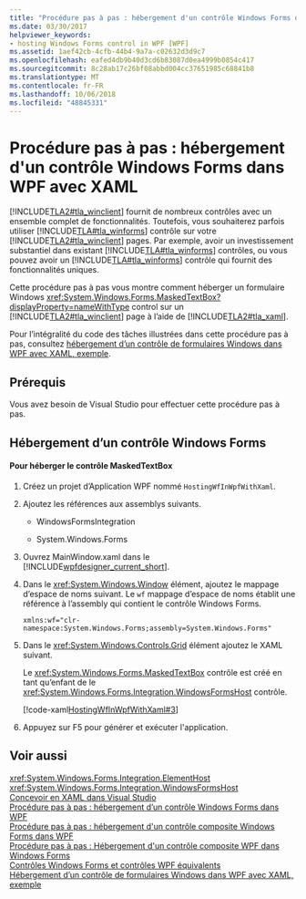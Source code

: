 ```yaml
---
title: "Procédure pas à pas : hébergement d'un contrôle Windows Forms dans WPF avec XAML"
ms.date: 03/30/2017
helpviewer_keywords:
- hosting Windows Forms control in WPF [WPF]
ms.assetid: 1aef42cb-4cfb-44b4-9a7a-c02632d3d9c7
ms.openlocfilehash: eafed4db9b40d3cd6b83087d0ea4999b0854c417
ms.sourcegitcommit: 8c28ab17c26bf08abbd004cc37651985c68841b8
ms.translationtype: MT
ms.contentlocale: fr-FR
ms.lasthandoff: 10/06/2018
ms.locfileid: "48845331"
---
```

# <a name="walkthrough-hosting-a-windows-forms-control-in-wpf-by-using-xaml"></a>Procédure pas à pas : hébergement d'un contrôle Windows Forms dans WPF avec XAML
[!INCLUDE[TLA2#tla_winclient](../../../../includes/tla2sharptla-winclient-md.md)] fournit de nombreux contrôles avec un ensemble complet de fonctionnalités. Toutefois, vous souhaiterez parfois utiliser [!INCLUDE[TLA#tla_winforms](../../../../includes/tlasharptla-winforms-md.md)] contrôle sur votre [!INCLUDE[TLA2#tla_winclient](../../../../includes/tla2sharptla-winclient-md.md)] pages. Par exemple, avoir un investissement substantiel dans existant [!INCLUDE[TLA#tla_winforms](../../../../includes/tlasharptla-winforms-md.md)] contrôles, ou vous pouvez avoir un [!INCLUDE[TLA#tla_winforms](../../../../includes/tlasharptla-winforms-md.md)] contrôle qui fournit des fonctionnalités uniques.  
  
 Cette procédure pas à pas vous montre comment héberger un formulaire Windows <xref:System.Windows.Forms.MaskedTextBox?displayProperty=nameWithType> control sur un [!INCLUDE[TLA2#tla_winclient](../../../../includes/tla2sharptla-winclient-md.md)] page à l’aide de [!INCLUDE[TLA2#tla_xaml](../../../../includes/tla2sharptla-xaml-md.md)].  
  
 Pour l’intégralité du code des tâches illustrées dans cette procédure pas à pas, consultez [hébergement d’un contrôle de formulaires Windows dans WPF avec XAML, exemple](https://go.microsoft.com/fwlink/?LinkID=160000).  
  
## <a name="prerequisites"></a>Prérequis  

Vous avez besoin de Visual Studio pour effectuer cette procédure pas à pas.  
  
## <a name="hosting-the-windows-forms-control"></a>Hébergement d’un contrôle Windows Forms  
  
#### <a name="to-host-the-maskedtextbox-control"></a>Pour héberger le contrôle MaskedTextBox  
  
1.  Créez un projet d’Application WPF nommé `HostingWfInWpfWithXaml`.  
  
2.  Ajoutez les références aux assemblys suivants.  
  
    -   WindowsFormsIntegration  
  
    -   System.Windows.Forms  
  
3.  Ouvrez MainWindow.xaml dans le [!INCLUDE[wpfdesigner_current_short](../../../../includes/wpfdesigner-current-short-md.md)].  
  
4.  Dans le <xref:System.Windows.Window> élément, ajoutez le mappage d’espace de noms suivant. Le `wf` mappage d’espace de noms établit une référence à l’assembly qui contient le contrôle Windows Forms.  
  
    ```xaml  
    xmlns:wf="clr-namespace:System.Windows.Forms;assembly=System.Windows.Forms"  
    ```  
  
5.  Dans le <xref:System.Windows.Controls.Grid> élément ajoutez le XAML suivant.  
  
     Le <xref:System.Windows.Forms.MaskedTextBox> contrôle est créé en tant qu’enfant de le <xref:System.Windows.Forms.Integration.WindowsFormsHost> contrôle.  
  
     [!code-xaml[HostingWfInWpfWithXaml#3](../../../../samples/snippets/csharp/VS_Snippets_Wpf/HostingWfInWpfWithXaml/CSharp/HostingWfInWpf/Window1.xaml#3)]  
  
6.  Appuyez sur F5 pour générer et exécuter l'application.  
  
## <a name="see-also"></a>Voir aussi  
 <xref:System.Windows.Forms.Integration.ElementHost>  
 <xref:System.Windows.Forms.Integration.WindowsFormsHost>  
 [Concevoir en XAML dans Visual Studio](/visualstudio/designers/designing-xaml-in-visual-studio)  
 [Procédure pas à pas : hébergement d’un contrôle Windows Forms dans WPF](../../../../docs/framework/wpf/advanced/walkthrough-hosting-a-windows-forms-control-in-wpf.md)  
 [Procédure pas à pas : hébergement d'un contrôle composite Windows Forms dans WPF](../../../../docs/framework/wpf/advanced/walkthrough-hosting-a-windows-forms-composite-control-in-wpf.md)  
 [Procédure pas à pas : Hébergement d'un contrôle composite WPF dans Windows Forms](../../../../docs/framework/wpf/advanced/walkthrough-hosting-a-wpf-composite-control-in-windows-forms.md)  
 [Contrôles Windows Forms et contrôles WPF équivalents](../../../../docs/framework/wpf/advanced/windows-forms-controls-and-equivalent-wpf-controls.md)  
 [Hébergement d’un contrôle de formulaires Windows dans WPF avec XAML, exemple](https://go.microsoft.com/fwlink/?LinkID=160000)
